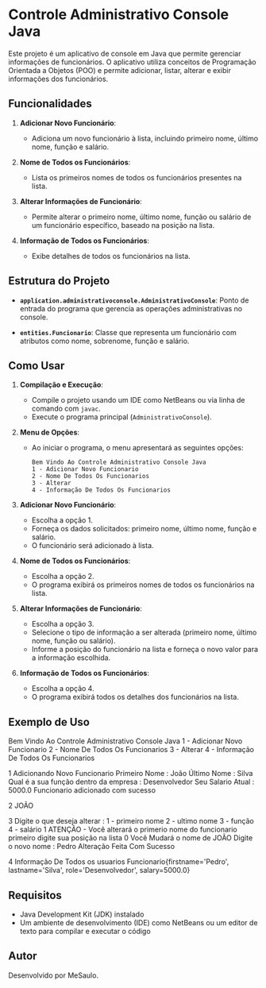 # Controle Administrativo Console Java

Este projeto é um aplicativo de console em Java que permite gerenciar informações de funcionários. O aplicativo utiliza conceitos de Programação Orientada a Objetos (POO) e permite adicionar, listar, alterar e exibir informações dos funcionários.

## Funcionalidades

1. **Adicionar Novo Funcionário**:
   - Adiciona um novo funcionário à lista, incluindo primeiro nome, último nome, função e salário.

2. **Nome de Todos os Funcionários**:
   - Lista os primeiros nomes de todos os funcionários presentes na lista.

3. **Alterar Informações de Funcionário**:
   - Permite alterar o primeiro nome, último nome, função ou salário de um funcionário específico, baseado na posição na lista.

4. **Informação de Todos os Funcionários**:
   - Exibe detalhes de todos os funcionários na lista.

## Estrutura do Projeto

- **`application.administrativoconsole.AdministrativoConsole`**: Ponto de entrada do programa que gerencia as operações administrativas no console.

- **`entities.Funcionario`**: Classe que representa um funcionário com atributos como nome, sobrenome, função e salário.

## Como Usar

1. **Compilação e Execução**:
   - Compile o projeto usando um IDE como NetBeans ou via linha de comando com `javac`.
   - Execute o programa principal (`AdministrativoConsole`).

2. **Menu de Opções**:
   - Ao iniciar o programa, o menu apresentará as seguintes opções:
     ```
     Bem Vindo Ao Controle Administrativo Console Java 
     1 - Adicionar Novo Funcionario 
     2 - Nome De Todos Os Funcionarios 
     3 - Alterar 
     4 - Informação De Todos Os Funcionarios 
     ```

3. **Adicionar Novo Funcionário**:
   - Escolha a opção 1.
   - Forneça os dados solicitados: primeiro nome, último nome, função e salário.
   - O funcionário será adicionado à lista.

4. **Nome de Todos os Funcionários**:
   - Escolha a opção 2.
   - O programa exibirá os primeiros nomes de todos os funcionários na lista.

5. **Alterar Informações de Funcionário**:
   - Escolha a opção 3.
   - Selecione o tipo de informação a ser alterada (primeiro nome, último nome, função ou salário).
   - Informe a posição do funcionário na lista e forneça o novo valor para a informação escolhida.

6. **Informação de Todos os Funcionários**:
   - Escolha a opção 4.
   - O programa exibirá todos os detalhes dos funcionários na lista.

## Exemplo de Uso

Bem Vindo Ao Controle Administrativo Console Java
1 - Adicionar Novo Funcionario
2 - Nome De Todos Os Funcionarios
3 - Alterar
4 - Informação De Todos Os Funcionarios

1
Adicionando Novo Funcionario
Primeiro Nome : João
Último Nome : Silva
Qual é a sua função dentro da empresa : Desenvolvedor
Seu Salario Atual : 5000.0
Funcionario adicionado com sucesso

2
JOÃO

3
Digite o que deseja alterar :
1 - primeiro nome
2 - ultimo nome
3 - função
4 - salário
1
ATENÇÃO - Você alterará o primerio nome do funcionario
primeiro digite sua posição na lista
0
Você Mudará o nome de JOÃO
Digite o novo nome : Pedro
Alteração Feita Com Sucesso

4
Informação De Todos os usuarios
Funcionario{firstname='Pedro', lastname='Silva', role='Desenvolvedor', salary=5000.0}

## Requisitos

- Java Development Kit (JDK) instalado
- Um ambiente de desenvolvimento (IDE) como NetBeans ou um editor de texto para compilar e executar o código

## Autor

Desenvolvido por MeSaulo.
